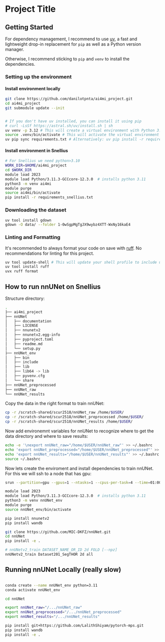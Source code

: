 # Project Title

## Getting Started

For dependency management, I recommend to use [uv](https://github.com/astral-sh/uv), a fast and lightweight drop-in replacement for `pip` as well as a Python version manager.

Otherwise, I recommend sticking to `pip` and `venv` to install the dependencies.


### Setting up the environment
#### Install environment locally

```bash
git clone https://github.com/danilotpnta/ai4mi_project.git
cd ai4mi_project
git submodule update --init


# If you don't have uv installed, you can install it using pip
# curl -LsSf https://astral.sh/uv/install.sh | sh
uv venv -p 3.12 # This will create a virtual environment with Python 3.12
source .venv/bin/activate # This will activate the virtual environment
uv pip sync requirements.txt # Alternatively: uv pip install -r requirements.txt

```

#### Install environment in Snellius
```bash
# For Snellius we need python>3.10
WORK_DIR=$HOME/ai4mi_project
cd $WORK_DIR
module load 2023
module load Python/3.11.3-GCCcore-12.3.0  # installs python 3.11 
python3 -m venv ai4mi
module purge 
source ai4mi/bin/activate
pip install -r requirements_snellius.txt

```
### Downloading the dataset

```bash
uv tool install gdown
gdown -O data/ --folder 1-0wSgpMgTgJX9wybz4XTT-WxNy16kaE4
```

### Linting and Formatting

It's recommended to always format your code on save with [ruff](https://github.com/astral-sh/ruff). No recommendations for linting for this project.

```bash
uv tool update-shell # This will update your shell profile to include uv tools
uv tool install ruff
uvx ruff format
```

## How to run nnUNet on Snellius

Structure directory:
```bash
.
├── ai4mi_project
├── nnUNet
│   ├── documentation
│   ├── LICENSE
│   ├── nnunetv2
│   ├── nnunetv2.egg-info
│   ├── pyproject.toml
│   ├── readme.md
│   └── setup.py
├── nnUNet_env
│   ├── bin
│   ├── include
│   ├── lib
│   ├── lib64 -> lib
│   ├── pyvenv.cfg
│   └── share
├── nnUNet_preprocessed
├── nnUNet_raw
└── nnUNet_results
```

Copy the data in the right format to train nnUNet:
```bash
cp -r /scratch-shared/scur2518/nnUNet_raw /home/$USER/
cp -r /scratch-shared/scur2518/nnUNet_preprocessed /home/$USER/
cp -r /scratch-shared/scur2518/nnUNet_results /home/$USER/
```

Now add environemnt variables for nnUNet to recognize where to get the data directory and where to save results:

```bash
echo -e '\nexport nnUNet_raw="/home/$USER/nnUNet_raw"' >> ~/.bashrc
echo 'export nnUNet_preprocessed="/home/$USER/nnUNet_preprocessed"' >> ~/.bashrc
echo 'export nnUNet_results="/home/$USER/nnUNet_results"' >> ~/.bashrc
source ~/.bashrc
```

Now lets create the enviroment and install dependencies to train nnUNet. For this we will ssh to a node that has gpu:

```bash
srun --partition=gpu --gpus=1 --ntasks=1 --cpus-per-task=4 --time=01:00:00 --pty bash -i #enough to install env

module load 2023
module load Python/3.11.3-GCCcore-12.3.0  # installs python 3.11 
python3 -m venv nnUNet_env
module purge 
source nnUNet_env/bin/activate

pip install nnunetv2
pip install wandb

git clone https://github.com/MIC-DKFZ/nnUNet.git
cd nnUNet
pip install -e .

# nnUNetv2_train DATASET_NAME_OR_ID 2d FOLD [--npz]
nnUNetv2_train Dataset201_SegTHOR 2d all
```

## Running nnUNet Locally (really slow)
```bash

conda create --name nnUNet_env python=3.11
conda activate nnUNet_env

cd nnUNet

export nnUNet_raw="/.../nnUNet_raw"
export nnUNet_preprocessed="/.../nnUNet_preprocessed"
export nnUNet_results="/.../nnUNet_results"

pip install git+https://github.com/LalithShiyam/pytorch-mps.git
pip install wandb
pip install -e .

```